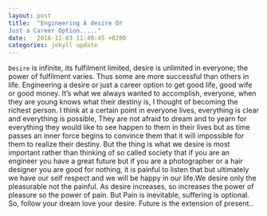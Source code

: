 ```yaml
---
layout: post
title:  "Engineering A desire Or
Just a Career Option....."
date:   2016-11-03 11:49:45 +0200
categories: jekyll update
---
```


`Desire` is infinite, its fulfilment limited, desire is
unlimited in everyone; the power of fulfilment
varies. Thus some are more successful than others
in life.
Engineering a desire or just a career option to get
good life, good wife or good money. It’s what we
always wanted to accomplish, everyone, when
they are young knows what their destiny is, I
thought of becoming the richest person. I think at a
certain point in everyone lives, everything is clear
and everything is possible, They are not afraid to
dream and to yearn for everything they would like
to see happen to them in their lives but as time
passes an inner force begins to convince them that
it will impossible for them to realize their destiny.
But the thing is what we desire is most important
rather than thinking of so called society that if you
are an engineer you have a great future but if you
are a photographer or a hair designer you are good
for nothing, it is painful to listen that but ultimately
we have our self respect and we will be happy in
our life.We desire only the pleasurable not the painful. As
desire increases, so increases the power of
pleasure so the power of pain.
But Pain is inevitable, suffering is optional.
So, follow your dream love your desire.
Future is the extension of present..


[jekyll-docs]: http://jekyllrb.com/docs/home
[jekyll-gh]:   https://github.com/jekyll/jekyll
[jekyll-talk]: https://talk.jekyllrb.com/
